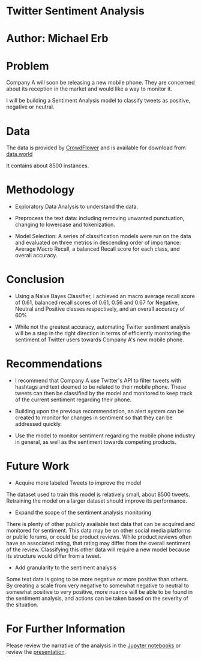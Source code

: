 # Twitter Sentiment Analysis

# Author: Michael Erb

# Problem

Company A will soon be releasing a new mobile phone. They are concerned about its reception in the market and would like a way to monitor it.

I will be building a Sentiment Analysis model to classify tweets as positive, negative or neutral.

# Data

The data is provided by [CrowdFlower](https://data.world/crowdflower) and is available for download from [data.world](https://data.world/crowdflower/brands-and-product-emotions)

It contains about 8500 instances.

# Methodology

* Exploratory Data Analysis to understand the data.


* Preprocess the text data: including removing unwanted punctuation, changing to lowercase and tokenization.


* Model Selection: A series of classification models were run on the data and evaluated on three metrics in descending order of importance: Average Macro Recall, a balanced Recall score for each class, and overall accuracy.

# Conclusion

* Using a Naive Bayes Classifier, I achieved an macro average recall score of 0.61, balanced recall scores of 0.61, 0.56 and 0.67 for Negative, Neutral and Positive classes respectively, and an overall accuracy of 60%


* While not the greatest accuracy, automating Twitter sentiment analysis will be a step in the right direction in terms of efficiently monitoring the sentiment of Twitter users towards Company A's new mobile phone.

# Recommendations

* I recommend that Company A use Twitter's API to filter tweets with hashtags and text deemed to be related to their mobile phone. These tweets can then be classified by the model and monitored to keep track of the current sentiment regarding their phone.


* Building upon the previous recommendation, an alert system can be created to monitor for changes in sentiment so that they can be addressed quickly.


* Use the model to monitor sentiment regarding the mobile phone industry in general, as well as the sentiment towards competing products.

# Future Work

* Acquire more labeled Tweets to improve the model

The dataset used to train this model is relatively small, about 8500 tweets.  Retraining the model on a larger dataset should improve its performance.

* Expand the scope of the sentiment analysis monitoring

There is plenty of other publicly available text data that can be acquired and monitored for sentiment.  This data may be on other social media platforms or public forums, or could be product reviews. While product reviews often have an associated rating, that rating may differ from the overall sentiment of the review.  Classifying this other data will require a new model because its structure would differ from a tweet.

* Add granularity to the sentiment analysis

Some text data is going to be more negative or more positive than others.  By creating a scale from very negative to somewhat negative to neutral to somewhat positive to very positive, more nuance will be able to be found in the sentiment analysis, and actions can be taken based on the severity of the situation.

# For Further Information

Please review the narrative of the analysis in the [Jupyter notebooks](index.ipynb) or review the [presentation](https://github.com/merb92/Twitter-Sentiment-Analysis/blob/master/Twitter%20Sentiment%20Analysis%20Presentation.pdf).
